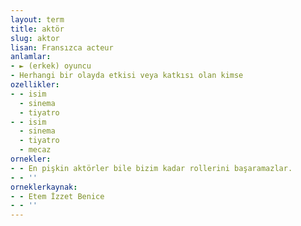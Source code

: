 ```yaml
---
layout: term
title: aktör
slug: aktor
lisan: Fransızca acteur
anlamlar:
- ► (erkek) oyuncu
- Herhangi bir olayda etkisi veya katkısı olan kimse
ozellikler:
- - isim
  - sinema
  - tiyatro
- - isim
  - sinema
  - tiyatro
  - mecaz
ornekler:
- - En pişkin aktörler bile bizim kadar rollerini başaramazlar.
- - ''
orneklerkaynak:
- - Etem İzzet Benice
- - ''
---
```

